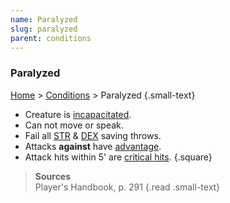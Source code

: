 ```yaml
---
name: Paralyzed
slug: paralyzed
parent: conditions
---
```

### Paralyzed
 [Home](home) > [Conditions](conditions) > Paralyzed {.small-text}

- Creature is [incapacitated](incapacitated).
- Can not move or speak.
- Fail all [STR](strength) & [DEX](dexterity) saving throws.
- Attacks **against** have [advantage](advantage-disadvantage).
- Attack hits within 5' are [critical hits](criticals).
{.square}


> **Sources** <br/>
> Player's Handbook, p. 291
{.read .small-text}


